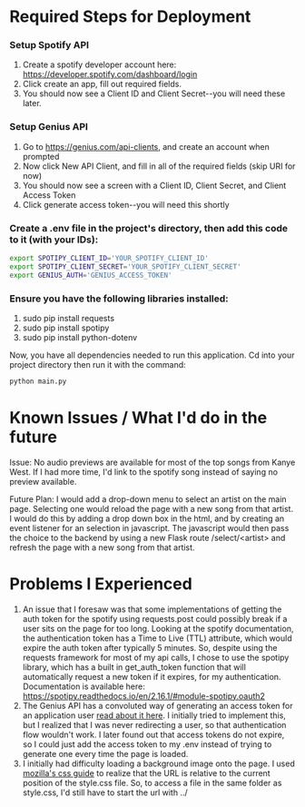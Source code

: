 # Required Steps for Deployment
### Setup Spotify API
1. Create a spotify developer account here: https://developer.spotify.com/dashboard/login
2. Click create an app, fill out required fields.
3. You should now see a Client ID and Client Secret--you will need these later.

### Setup Genius API
1. Go to https://genius.com/api-clients, and create an account when prompted
2. Now click New API Client, and fill in all of the required fields (skip URI for now)
3. You should now see a screen with a Client ID, Client Secret, and Client Access Token
4. Click generate access token--you will need this shortly

### Create a .env file in the project's directory, then add this code to it (with your IDs):
```bash
export SPOTIPY_CLIENT_ID='YOUR_SPOTIFY_CLIENT_ID'
export SPOTIPY_CLIENT_SECRET='YOUR_SPOTIFY_CLIENT_SECRET'
export GENIUS_AUTH='GENIUS_ACCESS_TOKEN'
```

### Ensure you have the following libraries installed:
1. sudo pip install requests
2. sudo pip install spotipy
3. sudo pip install python-dotenv

Now, you have all dependencies needed to run this application. Cd into your project directory then run it with the command:
```bash
python main.py
```

# Known Issues / What I'd do in the future
Issue: No audio previews are available for most of the top songs from Kanye West. If I had more time, I'd link to the spotify song instead of saying no preview available.

Future Plan: I would add a drop-down menu to select an artist on the main page. Selecting one would reload the page with a new song from that artist. I would do this by adding a drop down box in the html, and by creating an event listener for an selection in javascript. The javascript would then pass the choice to the backend by using a new Flask route /select/\<artist\> and refresh the page with a new song from that artist.

# Problems I Experienced
1. An issue that I foresaw was that some implementations of getting the auth token for the spotify using requests.post could possibly break if a user sits on the page for too long. Looking at the spotify documentation, the authentication token has a Time to Live (TTL) attribute, which would expire the auth token after typically 5 minutes. So, despite using the requests framework for most of my api calls, I chose to use the spotipy library, which has a built in get_auth_token function that will automatically request a new token if it expires, for my authentication. Documentation is available here: https://spotipy.readthedocs.io/en/2.16.1/#module-spotipy.oauth2
2. The Genius API has a convoluted way of generating an access token for an application user [read about it here](https://docs.genius.com/#/authentication-h1 "Genius API"). I initially tried to implement this, but I realized that I was never redirecting a user, so that authentication flow wouldn't work. I later found out that access tokens do not expire, so I could just add the access token to my .env instead of trying to generate one every time the page is loaded.
3. I initially had difficulty loading a background image onto the page. I used [mozilla's css guide](https://developer.mozilla.org/en-US/docs/Web/CSS/background-image) to realize that the URL is relative to the current position of the style.css file. So, to access a file in the same folder as style.css, I'd still have to start the url with ../